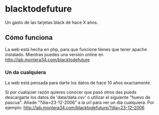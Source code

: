 # blacktodefuture
Un gasto de las tarjetas black de hace X años.


## Cómo funciona

La web está hecha en php, para que funcione tienes que tener apache instalado. 
Mientras puedes una versión online en http://lab.montera34.com/blacktodefuture

### Un da cualquiera

La web está pensada para darte los datos de hace 10 años exactamente. 

Si por cualquier razón quieres conocer que pasó otros das pueds descargarte los datos de 'data/data.csv' o utilizar el siguiente "huevo de pascua". 
Añade "?dia=23-12-2006" a la url para ver un día cualquiera. Por ejemplo: http://lab.montera34.com/blacktodefuture/?dia=23-12-2006
